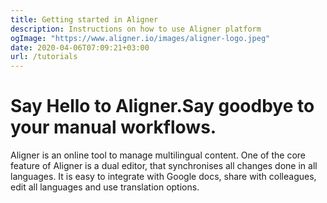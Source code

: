 ```yaml
---
title: Getting started in Aligner
description: Instructions on how to use Aligner platform
ogImage: "https://www.aligner.io/images/aligner-logo.jpeg"
date: 2020-04-06T07:09:21+03:00
url: /tutorials
---
```

# Say Hello to Aligner.Say goodbye to your manual workflows.

Aligner is an online tool to manage multilingual content. One of the core feature of Aligner is a dual editor, that synchronises all changes done in all languages. It is easy to integrate with Google docs, share with colleagues, edit all languages and use translation options.